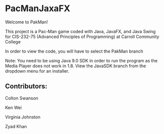# PacManJaxaFX
Welcome to PakMan!

This project is a Pac-Man game coded with Java, JavaFX, and Java Swing for CIS-232-75 (Advanced Principles of Programming) at Carroll Community College 

In order to view the code, you will have to select the PakMan branch 

Note: You need to be using Java 9.0 SDK in order to run the program as the Media Player does not work in 1.8. View the JavaSDK branch from the dropdown menu for an installer. 

## Contributors: 

Colton Swanson

Ken Wei

Virginia Johnston

Zyad Khan
